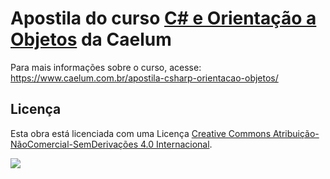 # Apostila do curso [C# e Orientação a Objetos](https://www.caelum.com.br/apostila-csharp-orientacao-objetos/) da Caelum

Para mais informações sobre o curso, acesse: https://www.caelum.com.br/apostila-csharp-orientacao-objetos/

## Licença

Esta obra está licenciada com uma Licença [Creative Commons Atribuição-NãoComercial-SemDerivações 4.0 Internacional](http://creativecommons.org/licenses/by-nc-nd/4.0/).

![](https://i.creativecommons.org/l/by-nc-nd/4.0/88x31.png)